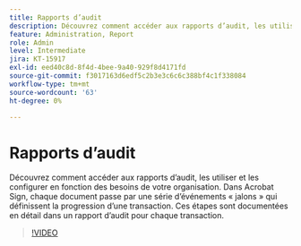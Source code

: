 ```yaml
---
title: Rapports d’audit
description: Découvrez comment accéder aux rapports d’audit, les utiliser et les configurer en fonction des besoins de votre organisation
feature: Administration, Report
role: Admin
level: Intermediate
jira: KT-15917
exl-id: eed40c8d-8f4d-4bee-9a40-929f8d4171fd
source-git-commit: f3017163d6edf5c2b3e3c6c6c388bf4c1f338084
workflow-type: tm+mt
source-wordcount: '63'
ht-degree: 0%

---
```


# Rapports d’audit

Découvrez comment accéder aux rapports d’audit, les utiliser et les configurer en fonction des besoins de votre organisation. Dans Acrobat Sign, chaque document passe par une série d’événements « jalons » qui définissent la progression d’une transaction. Ces étapes sont documentées en détail dans un rapport d’audit pour chaque transaction.

>[!VIDEO](https://video.tv.adobe.com/v/3448547?quality=12&learn=on&hidetitle=true&captions=fre_fr)
